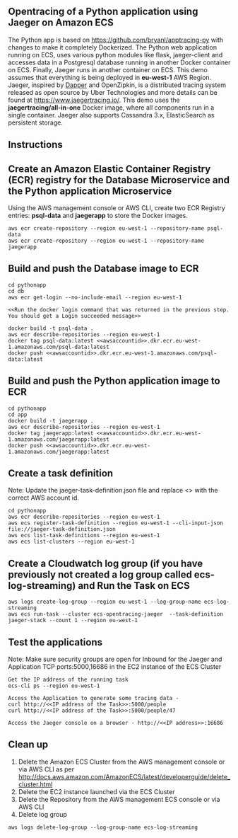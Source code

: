 ## Opentracing of a Python application using Jaeger on Amazon ECS
The Python app is based on https://github.com/bryanl/apptracing-py with changes to make it completely Dockerized. The Python web application running on ECS, uses various python modules like flask, jaeger-client and accesses data in a Postgresql database running in another Docker container on ECS. Finally, Jaeger runs in another container on ECS. This demo assumes that everything is being deployed in **eu-west-1** AWS Region.
Jaeger, inspired by [Dapper](https://research.google.com/pubs/pub36356.html) and OpenZipkin, is a distributed tracing system released as open source by Uber Technologies and more details can be found at https://www.jaegertracing.io/. This demo uses the **jaegertracing/all-in-one** Docker image, where all components run in a single container. Jaeger also supports Cassandra 3.x, ElasticSearch as persistent storage.


## Instructions

## Create an Amazon Elastic Container Registry (ECR) registry for the Database Microservice and the Python application Microservice
Using the AWS management console or AWS CLI, create two ECR Registry entries: **psql-data** and **jaegerapp** to store the Docker images.

```
aws ecr create-repository --region eu-west-1 --repository-name psql-data
aws ecr create-repository --region eu-west-1 --repository-name jaegerapp
```

## Build and push the Database image to ECR
```
cd pythonapp
cd db
aws ecr get-login --no-include-email --region eu-west-1

<<Run the docker login command that was returned in the previous step. You should get a Login succeeded message>>

docker build -t psql-data .
aws ecr describe-repositories --region eu-west-1
docker tag psql-data:latest <<awsaccountid>>.dkr.ecr.eu-west-1.amazonaws.com/psql-data:latest
docker push <<awsaccountid>>.dkr.ecr.eu-west-1.amazonaws.com/psql-data:latest
```

## Build and push the Python application image to ECR
```
cd pythonapp
cd app
docker build -t jaegerapp .
aws ecr describe-repositories --region eu-west-1
docker tag jaegerapp:latest <<awsaccountid>>.dkr.ecr.eu-west-1.amazonaws.com/jaegerapp:latest
docker push <<awsaccountid>>.dkr.ecr.eu-west-1.amazonaws.com/jaegerapp:latest
```

## Create a task definition

Note: Update the jaeger-task-definition.json file and replace <<awsaccountid>> with the correct AWS account id.
```
cd pythonapp
aws ecr describe-repositories --region eu-west-1
aws ecs register-task-definition --region eu-west-1 --cli-input-json file://jaeger-task-definition.json
aws ecs list-task-definitions --region eu-west-1
aws ecs list-clusters --region eu-west-1
```

## Create a Cloudwatch log group (if you have previously not created a log group called ecs-log-streaming) and Run the Task on ECS
```
aws logs create-log-group --region eu-west-1 --log-group-name ecs-log-streaming
aws ecs run-task --cluster ecs-opentracing-jaeger  --task-definition jaeger-stack --count 1 --region eu-west-1
```

## Test the applications
Note: Make sure security groups are open for Inbound for the Jaeger and Application TCP ports:5000,16686 in the EC2 instance of the ECS Cluster

```
Get the IP address of the running task
ecs-cli ps --region eu-west-1

Access the Application to generate some tracing data -
curl http://<<IP address of the Task>>:5000/people
curl http://<<IP address of the Task>>:5000/people/47

Access the Jaeger console on a browser - http://<<IP address>>:16686
```

## Clean up
1. Delete the Amazon ECS Cluster from the AWS management console or via AWS CLI as per http://docs.aws.amazon.com/AmazonECS/latest/developerguide/delete_cluster.html
2. Delete the EC2 instance launched via the ECS Cluster
2. Delete the Repository from the AWS management ECS console or via AWS CLI
3. Delete log group
```
aws logs delete-log-group --log-group-name ecs-log-streaming
```
